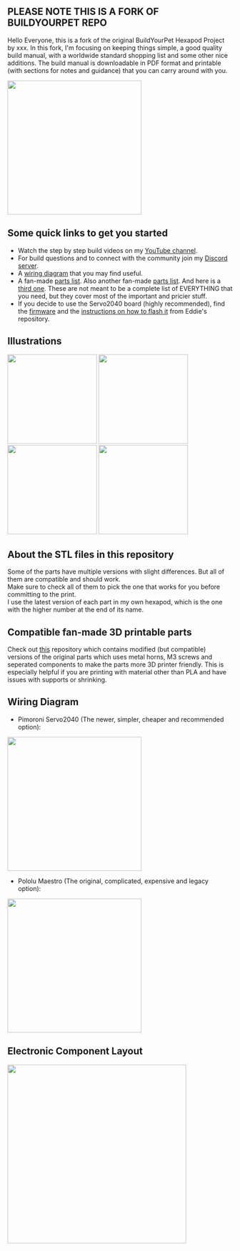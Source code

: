 ##
## PLEASE NOTE THIS IS A FORK OF BUILDYOURPET REPO
Hello Everyone, this is a fork of the original BuildYourPet Hexapod Project by xxx. 
In this fork, I'm focusing on keeping things simple, a good quality build manual, with a worldwide standard shopping list and some other nice additions. The build manual is downloadable in PDF format and printable (with sections for notes and guidance) that you can carry around with you.

<img src="/Illustrations/yellow2.png" height="300" />

## Some quick links to get you started
- Watch the step by step build videos on my [YouTube channel](https://www.youtube.com/makeyourpet).<br>
- For build questions and to connect with the community join my [Discord server](https://discord.gg/vb8YWMfBuk).<br>
- A [wiring diagram](/wiring-diagram-servo2040.png) that you may find useful.<br>
- A fan-made [parts list](https://docs.google.com/spreadsheets/d/1jLi3IdmLERsBDhjaqHxFGQgZul_3uq9oj55M1rFG8mY/edit#gid=0). Also another fan-made [parts list](https://docs.google.com/spreadsheets/d/1y--z7EeejWcb-8ooPaIFn3Hulu9dJOcoKyGoxGq8KI8/edit?usp=drivesdk). And here is a [third one](https://github.com/LonelyGhost6/Public/blob/main/part-list.pdf). These are not meant to be a complete list of EVERYTHING that you need, but they cover most of the important and pricier stuff.<br>
- If you decide to use the Servo2040 board (highly recommended), find the [firmware](https://github.com/EddieCarrera/chica-servo2040-simpleDriver/releases/download/v0.0.1/chica-servo2040_release.uf2) and the [instructions on how to flash it](https://github.com/EddieCarrera/chica-servo2040-simpleDriver#loading-the-firmware-image) from Eddie's repository.<br>
  
## Illustrations
<p float="left">
  <img src="/Illustrations/front-view.png" height="200" />
  <img src="/Illustrations/back-view.png" height="200" />
  <img src="/Illustrations/leg-components.png" height="200" />
  <img src="/Illustrations/tibia-components.png" height="200" />
</p>

## About the STL files in this repository
Some of the parts have multiple versions with slight differences. But all of them are compatible and should work.  
Make sure to check all of them to pick the one that works for you before committing to the print.  
I use the latest version of each part in my own hexapod, which is the one with the higher number at the end of its name.

## Compatible fan-made 3D printable parts
Check out [this](https://github.com/almelnz2005/hexapod) repository which contains modified (but compatible) versions of the original parts which uses metal horns, M3 screws and seperated components to make the parts more 3D printer friendly. This is especially helpful if you are printing with material other than PLA and have issues with supports or shrinking.

## Wiring Diagram
- Pimoroni Servo2040 (The newer, simpler, cheaper and recommended option):<br>
<img src="/wiring-diagram-servo2040.png" height="300" />

- Pololu Maestro (The original, complicated, expensive and legacy option):<br>
<img src="/wiring-diagram-pololu.png" height="300" />

## Electronic Component Layout
<img src="/component-layout.jpg" height="400" />
